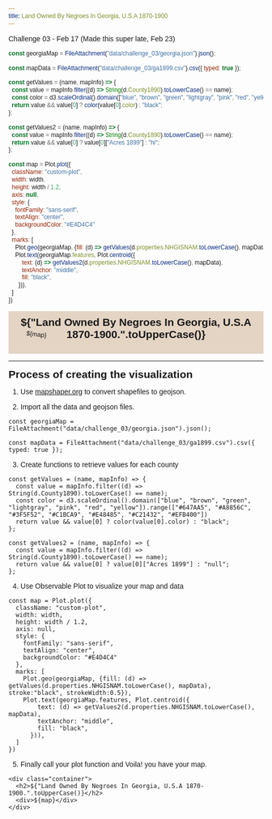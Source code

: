 ```yaml
---
title: Land Owned By Negroes In Georgia, U.S.A 1870-1900
---
```


Challenge 03 - Feb 17 (Made this super late, Feb 23)

```js
const georgiaMap = FileAttachment("data/challenge_03/georgia.json").json();

const mapData = FileAttachment("data/challenge_03/ga1899.csv").csv({ typed: true });
```

```js
const getValues = (name, mapInfo) => {
  const value = mapInfo.filter((d) => String(d.County1890).toLowerCase() == name);
  const color = d3.scaleOrdinal().domain(["blue", "brown", "green", "lightgray", "pink", "red", "yellow"]).range(["#647AA5", "#A8856C", "#3F5F52", "#C1BCA9", "#E48485", "#C21432", "#EFB400"])
  return value && value[0] ? color(value[0].color) : "black";
};

const getValues2 = (name, mapInfo) => {
  const value = mapInfo.filter((d) => String(d.County1890).toLowerCase() == name);
  return value && value[0] ? value[0]["Acres 1899"] : "hi";
};
```

```js
const map = Plot.plot({
  className: "custom-plot",
  width: width,
  height: width / 1.2,
  axis: null,
  style: {
    fontFamily: "sans-serif",
    textAlign: "center",
    backgroundColor: "#E4D4C4"
  },
  marks: [
    Plot.geo(georgiaMap, {fill: (d) => getValues(d.properties.NHGISNAM.toLowerCase(), mapData), stroke:"black", strokeWidth:0.5}),
    Plot.text(georgiaMap.features, Plot.centroid({
        text: (d) => getValues2(d.properties.NHGISNAM.toLowerCase(), mapData),
        textAnchor: "middle",
        fill: "black",
      })),
  ]
})
```

<div class="container">
  <h2>${"Land Owned By Negroes In Georgia, U.S.A 1870-1900.".toUpperCase()}</h2>
  <div>${map}</div>
</div>

<hr/>

## Process of creating the visualization

1. Use [mapshaper.org](https://mapshaper.org/) to convert shapefiles to geojson.

2. Import all the data and geojson files.

```
const georgiaMap = FileAttachment("data/challenge_03/georgia.json").json();

const mapData = FileAttachment("data/challenge_03/ga1899.csv").csv({ typed: true });
```

3. Create functions to retrieve values for each county

```
const getValues = (name, mapInfo) => {
  const value = mapInfo.filter((d) => String(d.County1890).toLowerCase() == name);
  const color = d3.scaleOrdinal().domain(["blue", "brown", "green", "lightgray", "pink", "red", "yellow"]).range(["#647AA5", "#A8856C", "#3F5F52", "#C1BCA9", "#E48485", "#C21432", "#EFB400"])
  return value && value[0] ? color(value[0].color) : "black";
};

const getValues2 = (name, mapInfo) => {
  const value = mapInfo.filter((d) => String(d.County1890).toLowerCase() == name);
  return value && value[0] ? value[0]["Acres 1899"] : "null";
};
```

4. Use Observable Plot to visualize your map and data

```
const map = Plot.plot({
  className: "custom-plot",
  width: width,
  height: width / 1.2,
  axis: null,
  style: {
    fontFamily: "sans-serif",
    textAlign: "center",
    backgroundColor: "#E4D4C4"
  },
  marks: [
    Plot.geo(georgiaMap, {fill: (d) => getValues(d.properties.NHGISNAM.toLowerCase(), mapData), stroke:"black", strokeWidth:0.5}),
    Plot.text(georgiaMap.features, Plot.centroid({
        text: (d) => getValues2(d.properties.NHGISNAM.toLowerCase(), mapData),
        textAnchor: "middle",
        fill: "black",
      })),
  ]
})
```

5. Finally call your plot function and Voila! you have your map.

```
<div class="container">
  <h2>${"Land Owned By Negroes In Georgia, U.S.A 1870-1900.".toUpperCase()}</h2>
  <div>${map}</div>
</div>
```

<style>
  * {
    font-family: sans-serif;
  }

  .container {
    background: #E4D4C4;
    display: flex;
    flex-direction: column;
    padding: 10px;
  }

  h2 {
    text-align: center;
    max-width: 100%;
    margin: auto;
    padding: 0;
    display: inline-block;
  }

  .container div {
    transform: rotate(6deg) scale(0.9)
  }
</style>
